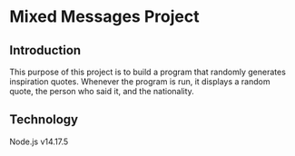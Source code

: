 # Mixed Messages Project

## Introduction
This purpose of this project is to build a program that randomly generates inspiration quotes. Whenever the program is run, it displays a random quote, the person who said it, and the nationality.

## Technology
Node.js v14.17.5
